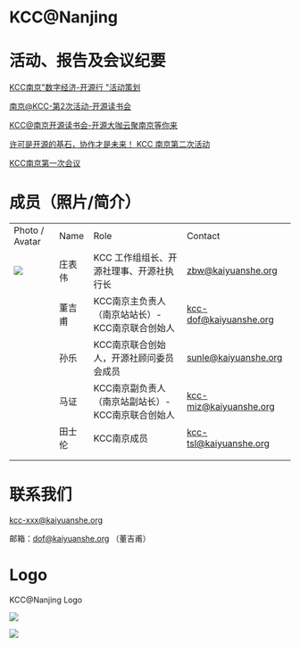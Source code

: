 # KCC@Nanjing

# 活动、报告及会议纪要

[KCC南京"数字经济-开源行 "活动策划][1]

[南京@KCC-第2次活动-开源读书会][2]

[KCC@南京开源读书会-开源大咖云聚南京等你来][3]

[许可是开源的基石，协作才是未来！ KCC 南京第二次活动][4]

[KCC南京第一次会议][5]

# 成员（照片/简介）

|     |     |     |     |
| --- | --- | --- | --- |
| Photo / Avatar | Name | Role | Contact |
| ![](https://kaiyuanshe.cn/api/lark/file/Rj6fbZF9noYlM2xzIvccXU8pnne) | 庄表伟 | KCC 工作组组长、开源社理事、开源社执行长 | zbw@kaiyuanshe.org |
|     | 董吉甫 | KCC南京主负责人（南京站站长）-KCC南京联合创始人 | [kcc-dof@kaiyuanshe.org][6] |
|     | 孙乐  | KCC南京联合创始人，开源社顾问委员会成员 | sunle@kaiyuanshe.org |
|     | 马证  | KCC南京副负责人（南京站副站长）-KCC南京联合创始人 | kcc-miz@kaiyuanshe.org |
|     | 田士伦 | KCC南京成员 | kcc-tsl@kaiyuanshe.org |
|     |     |     |     |
|     |     |     |     |

# 联系我们

kcc-xxx@kaiyuanshe.org

邮箱：[dof@kaiyuanshe.org][7] （董吉甫）

# Logo

KCC@Nanjing Logo

![](https://kaiyuanshe.cn/api/lark/file/Dskeb8mv1osA2Tx8SI7cgIkqn6c)

![](https://kaiyuanshe.cn/api/lark/file/N5JpbH9l3oH2tyx1sDwc5Q8Jnwe)

[1]: https://ozyuk6wq13.feishu.cn/docx/OFwodc2teoz23Vx8G7yczMjznbe?from=from_copylink
[2]: https://kaiyuanshe.feishu.cn/wiki/UsuxwSQVGiH4lmkB4cgcZM8JnTc
[3]: https://ozyuk6wq13.feishu.cn/docx/TInGdzzD9oTCqRxU4EIcBvqin2c?from=from_copylink
[4]: https://ozyuk6wq13.feishu.cn/docx/Z6AYdcYAAo44nAxWuILc9rfLnVf
[5]: https://ozyuk6wq13.feishu.cn/docx/FjgadOBEmoM83Uxd9L0cwYpDnxb?from=from_copylink
[6]: mailto%3Akcc-dif%40kaiyuanshe.org
[7]: mailto%3Akcc-dif%40kaiyuanshe.org
